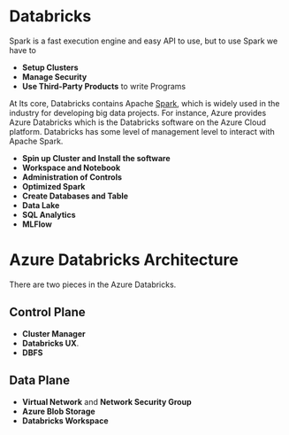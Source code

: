 # Databricks

Spark is a fast execution engine and easy API to use, but to use Spark we have to 

- **Setup Clusters**
- **Manage Security**
- **Use Third-Party Products** to write Programs

At Its core, Databricks contains Apache [Spark](Spark.md), which is widely used in the industry for developing big data projects. For instance, Azure provides Azure Databricks which is the Databricks software on the Azure Cloud platform. Databricks has some level of management level to interact with Apache Spark.

- **Spin up Cluster and Install the software**
- **Workspace and Notebook**
- **Administration of Controls**
- **Optimized Spark**
- **Create Databases and Table**
- **Data Lake**
- **SQL Analytics**
- **MLFlow**

# Azure Databricks Architecture

There are two pieces in the Azure Databricks.

## Control Plane

- **Cluster Manager**
- **Databricks UX**.
- **DBFS**

## Data Plane

- **Virtual Network** and **Network Security Group**
- **Azure Blob Storage**
- **Databricks Workspace**
